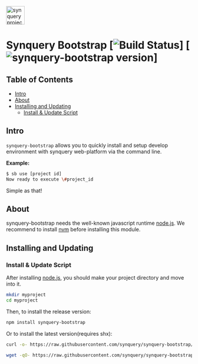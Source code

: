 <a href="https://github.com/synquery/logos">
  <picture>
    <source media="(prefers-color-scheme: dark)" srcset="https://raw.githubusercontent.com/synquery/logos/HEAD/synquery-web-patform.png" />
    <img src="https://raw.githubusercontent.com/synquery/logos/HEAD/synquery-web-patform.png" height="50" alt="synquery project logo" />
  </picture>
</a>


# Synquery Bootstrap [![Build Status](https://app.travis-ci.com/synquery/synquery-bootstrap.svg?branch=master)] [![synquery-bootstrap version](https://img.shields.io/badge/version-v0.0.1-yellow.svg)]

<!-- To update this table of contents, ensure you have run `npm install` then `npm run doctoc` -->
<!-- START doctoc generated TOC please keep comment here to allow auto update -->
<!-- DON'T EDIT THIS SECTION, INSTEAD RE-RUN doctoc TO UPDATE -->
## Table of Contents

- [Intro](#intro)
- [About](#about)
- [Installing and Updating](#installing-and-updating)
  - [Install & Update Script](#install--update-script)

<!-- END doctoc generated TOC please keep comment here to allow auto update -->

## Intro

`synquery-bootstrap` allows you to quickly install and setup develop environment with synquery web-platform via the command line.

**Example:**
```sh
$ sb use [project id]
Now ready to execute \#project_id 
```

Simple as that!


## About
synquery-bootstrap needs the well-known javascript runtime [node.js](https://nodejs.org/en/). We recommend to install [nvm](https://github.com/nvm-sh/nvm) before installing this module.

<a id="installation-and-update"></a>
<a id="install-script"></a>
## Installing and Updating

### Install & Update Script

After installing [node.js](https://nodejs.org/en/), you should make your project directory and move into it.
```sh
mkdir myproject
cd myproject
```

Then, to install the release version:  
```sh
npm install synquery-bootstrap
```


Or to install the latest version(requires shx):  
```sh
curl -o- https://raw.githubusercontent.com/synquery/synquery-bootstrap/refs/heads/main/cmd/setup.sh | bash
```
```sh
wget -qO- https://raw.githubusercontent.com/synquery/synquery-bootstrap/refs/heads/main/cmd/setup.sh | bash
```
